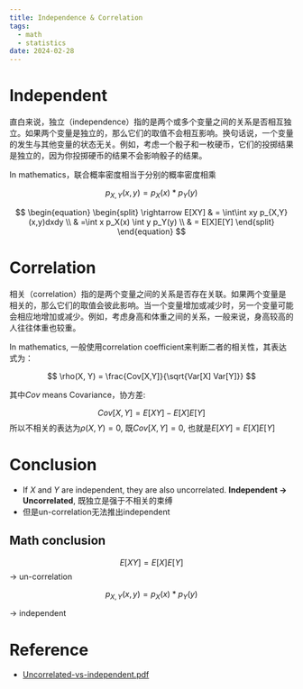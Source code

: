 ```yaml
---
title: Independence & Correlation
tags:
  - math
  - statistics
date: 2024-02-28
---
```


# Independent


直白来说，独立（independence）指的是两个或多个变量之间的关系是否相互独立。如果两个变量是独立的，那么它们的取值不会相互影响。换句话说，一个变量的发生与其他变量的状态无关。例如，考虑一个骰子和一枚硬币，它们的投掷结果是独立的，因为你投掷硬币的结果不会影响骰子的结果。

In mathematics，联合概率密度相当于分别的概率密度相乘

$$
p_{X,Y}(x,y) = p_X(x) * p_Y(y)
$$

$$
\begin{equation} 
\begin{split} \rightarrow E[XY]
& = \int\int xy p_{X,Y}(x,y)dxdy \\
& =\int x p_X(x) \int y p_Y(y) \\
& = E[X]E[Y]
\end{split}
\end{equation}
$$

# Correlation

相关（correlation）指的是两个变量之间的关系是否存在关联。如果两个变量是相关的，那么它们的取值会彼此影响。当一个变量增加或减少时，另一个变量可能会相应地增加或减少。例如，考虑身高和体重之间的关系，一般来说，身高较高的人往往体重也较重。


In mathematics, 一般使用correlation coefficient来判断二者的相关性，其表达式为：

$$
\rho(X, Y) = \frac{Cov[X,Y]}{\sqrt{Var[X] Var[Y]}}
$$

其中$Cov$ means Covariance，协方差:

$$
Cov[X, Y] = E[XY] - E[X]E[Y]
$$
所以不相关的表达为$\rho(X,Y) = 0$, 既$Cov[X,Y] = 0$, 也就是$E[XY] = E[X]E[Y]$

# Conclusion

* If $X$ and $Y$ are independent, they are also uncorrelated. **Independent -> Uncorrelated**, 既独立是强于不相关的束缚
* 但是un-correlation无法推出independent

## Math conclusion

$$
E[XY] = E[X]E[Y]
$$
-> un-correlation

$$
p_{X,Y}(x,y) = p_X(x) * p_Y(y)
$$

-> independent
# Reference

* [Uncorrelated-vs-independent.pdf](https://pinktalk.online/data_sci/basic/attachments/uncorrelated-vs-independent.pdf)
